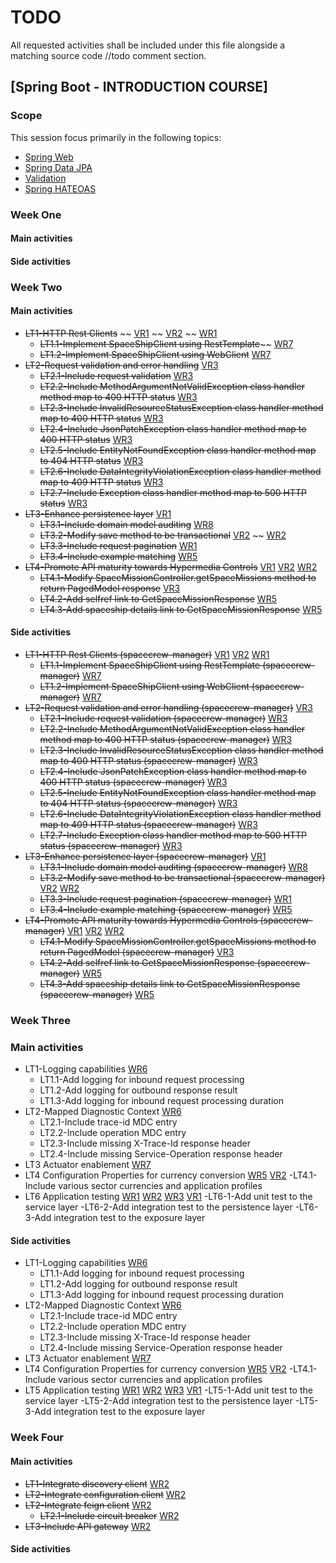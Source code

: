 # TODO

All requested activities shall be included under this file alongside a matching source code //todo comment section.

## [Spring Boot - INTRODUCTION COURSE]

### Scope

This session focus primarily in the following topics:

* [Spring Web](https://docs.spring.io/spring-boot/docs/2.4.5/reference/htmlsingle/#boot-features-developing-web-applications)
* [Spring Data JPA](https://docs.spring.io/spring-boot/docs/2.4.5/reference/htmlsingle/#boot-features-jpa-and-spring-data)
* [Validation](https://docs.spring.io/spring-boot/docs/2.4.5/reference/htmlsingle/#boot-features-validation)
* [Spring HATEOAS](https://docs.spring.io/spring-boot/docs/2.4.5/reference/htmlsingle/#boot-features-spring-hateoas)

### Week One

#### Main activities
#### Side activities

### Week Two

#### Main activities

- ~~LT1-HTTP Rest Clients~~
  ~~  [VR1](https://app.pluralsight.com/library/courses/spring-big-picture/table-of-contents)
  ~~  [VR2](https://app.pluralsight.com/library/courses/spring-boot-fundamentals/table-of-contents)
  ~~  [WR1](https://www.baeldung.com/spring-boot-start#web-and-the-controller)
   - ~~LT1.1-Implement SpaceShipClient using RestTemplate~~~~  [WR7](https://www.baeldung.com/spring-webclient-resttemplate)
   - ~~LT1.2-Implement SpaceShipClient using WebClient~~  [WR7](https://www.baeldung.com/spring-webclient-resttemplate)
- ~~LT2-Request validation and error handling~~  [VR3](https://app.pluralsight.com/player?course=spring-rest&author=peter-vanrijn&name=f22098f6-6f8a-4d98-a7f4-be46cdb4ecb0&clip=0&mode=live)
   - ~~LT2.1-Include request validation~~  [WR3](https://www.baeldung.com/exception-handling-for-rest-with-spring)
   - ~~LT2.2-Include MethodArgumentNotValidException class handler method map to 400 HTTP status~~  [WR3](https://www.baeldung.com/exception-handling-for-rest-with-spring)
   - ~~LT2.3-Include InvalidResourceStatusException class handler method map to 400 HTTP status~~  [WR3](https://www.baeldung.com/exception-handling-for-rest-with-spring)
   - ~~LT2.4-Include JsonPatchException class handler method map to 400 HTTP status~~  [WR3](https://www.baeldung.com/exception-handling-for-rest-with-spring)
   - ~~LT2.5-Include EntityNotFoundException class handler method map to 404 HTTP status~~  [WR3](https://www.baeldung.com/exception-handling-for-rest-with-spring)
   - ~~LT2.6-Include DataIntegrityViolationException class handler method map to 409 HTTP status~~  [WR3](https://www.baeldung.com/exception-handling-for-rest-with-spring)
   - ~~LT2.7-Include Exception class handler method map to 500 HTTP status~~  [WR3](https://www.baeldung.com/exception-handling-for-rest-with-spring)
- ~~LT3-Enhance persistence layer~~  [VR1](https://app.pluralsight.com/library/courses/spring-data-jpa-getting-started/table-of-contents)
   - ~~LT3.1-Include domain model auditing~~  [WR8](https://www.baeldung.com/database-auditing-jpa#spring)
   - ~~LT3.2-Modify save method to be transactional~~  [VR2](https://app.pluralsight.com/library/courses/data-transactions-spring/table-of-contents)
     ~~  [WR2](https://www.baeldung.com/transaction-configuration-with-jpa-and-spring)
   - ~~LT3.3-Include request pagination~~  [WR1](https://www.baeldung.com/spring-data-jpa-pagination-sorting)
   - ~~LT3.4-Include example matching~~  [WR5](https://www.baeldung.com/spring-data-query-by-example)
- ~~LT4-Promote API maturity towards Hypermedia Controls~~
  [VR1](https://app.pluralsight.com/library/courses/spring-big-picture/table-of-contents)
  [VR2](https://app.pluralsight.com/library/courses/spring-boot-fundamentals/table-of-contents)
  [WR2](https://spring.io/guides/gs/rest-service/)
   - ~~LT4.1-Modify SpaceMissionController.getSpaceMissions method to return PagedModel response~~  [VR3](https://app.pluralsight.com/player?course=spring-rest&author=peter-vanrijn&name=6fbffaa5-c1eb-4961-81b8-f34ef28cf5f6&clip=0&mode=live)
   - ~~LT4.2-Add selfref link to GetSpaceMissionResponse~~  [WR5](https://www.baeldung.com/spring-hateoas-tutorial)
   - ~~LT4.3-Add spaceship details link to GetSpaceMissionResponse~~  [WR5](https://www.baeldung.com/spring-hateoas-tutorial)

#### Side activities

- ~~LT1-HTTP Rest Clients (spacecrew-manager)~~
  [VR1](https://app.pluralsight.com/library/courses/spring-big-picture/table-of-contents)
  [VR2](https://app.pluralsight.com/library/courses/spring-boot-fundamentals/table-of-contents)
  [WR1](https://www.baeldung.com/spring-boot-start#web-and-the-controller)
  - ~~LT1.1-Implement SpaceShipClient using RestTemplate (spacecrew-manager)~~  [WR7](https://www.baeldung.com/spring-webclient-resttemplate)
  - ~~LT1.2-Implement SpaceShipClient using WebClient (spacecrew-manager)~~  [WR7](https://www.baeldung.com/spring-webclient-resttemplate)
- ~~LT2-Request validation and error handling (spacecrew-manager)~~  [VR3](https://app.pluralsight.com/player?course=spring-rest&author=peter-vanrijn&name=f22098f6-6f8a-4d98-a7f4-be46cdb4ecb0&clip=0&mode=live)
  - ~~LT2.1-Include request validation (spacecrew-manager)~~  [WR3](https://www.baeldung.com/exception-handling-for-rest-with-spring)
  - ~~LT2.2-Include MethodArgumentNotValidException class handler method map to 400 HTTP status (spacecrew-manager)~~  [WR3](https://www.baeldung.com/exception-handling-for-rest-with-spring)
  - ~~LT2.3-Include InvalidResourceStatusException class handler method map to 400 HTTP status (spacecrew-manager)~~  [WR3](https://www.baeldung.com/exception-handling-for-rest-with-spring)
  - ~~LT2.4-Include JsonPatchException class handler method map to 400 HTTP status (spacecrew-manager)~~  [WR3](https://www.baeldung.com/exception-handling-for-rest-with-spring)
  - ~~LT2.5-Include EntityNotFoundException class handler method map to 404 HTTP status (spacecrew-manager)~~  [WR3](https://www.baeldung.com/exception-handling-for-rest-with-spring)
  - ~~LT2.6-Include DataIntegrityViolationException class handler method map to 409 HTTP status (spacecrew-manager)~~  [WR3](https://www.baeldung.com/exception-handling-for-rest-with-spring)
  - ~~LT2.7-Include Exception class handler method map to 500 HTTP status (spacecrew-manager)~~  [WR3](https://www.baeldung.com/exception-handling-for-rest-with-spring)
- ~~LT3-Enhance persistence layer (spacecrew-manager)~~  [VR1](https://app.pluralsight.com/library/courses/spring-data-jpa-getting-started/table-of-contents)
  - ~~LT3.1-Include domain model auditing (spacecrew-manager)~~  [WR8](https://www.baeldung.com/database-auditing-jpa#spring)
  - ~~LT3.2-Modify save method to be transactional (spacecrew-manager)~~  [VR2](https://app.pluralsight.com/library/courses/data-transactions-spring/table-of-contents)
    [WR2](https://www.baeldung.com/transaction-configuration-with-jpa-and-spring)
  - ~~LT3.3-Include request pagination (spacecrew-manager)~~  [WR1](https://www.baeldung.com/spring-data-jpa-pagination-sorting)
  - ~~LT3.4-Include example matching (spacecrew-manager)~~  [WR5](https://www.baeldung.com/spring-data-query-by-example)
- ~~LT4-Promote API maturity towards Hypermedia Controls (spacecrew-manager)~~ [VR1](https://app.pluralsight.com/library/courses/spring-big-picture/table-of-contents)
  [VR2](https://app.pluralsight.com/library/courses/spring-boot-fundamentals/table-of-contents)
  [WR2](https://spring.io/guides/gs/rest-service/)
  - ~~LT4.1-Modify SpaceMissionController.getSpaceMissions method to return PagedModel<GetSpaceMissionResponse> (spacecrew-manager)~~  [VR3](https://app.pluralsight.com/player?course=spring-rest&author=peter-vanrijn&name=6fbffaa5-c1eb-4961-81b8-f34ef28cf5f6&clip=0&mode=live)
  - ~~LT4.2-Add selfref link to GetSpaceMissionResponse (spacecrew-manager)~~  [WR5](https://www.baeldung.com/spring-hateoas-tutorial)
  - ~~LT4.3-Add spaceship details link to GetSpaceMissionResponse (spacecrew-manager)~~  [WR5](https://www.baeldung.com/spring-hateoas-tutorial)

### Week Three

### Main activities

- LT1-Logging capabilities [WR6](https://www.baeldung.com/mdc-in-log4j-2-logback#mdc-in-slf4jlogback)
   - LT1.1-Add logging for inbound request processing
   - LT1.2-Add logging for outbound response result
   - LT1.3-Add logging for inbound request processing duration
- LT2-Mapped Diagnostic Context [WR6](https://www.baeldung.com/mdc-in-log4j-2-logback#mdc-in-slf4jlogback)
   - LT2.1-Include trace-id MDC entry
   - LT2.2-Include operation MDC entry
   - LT2.3-Include missing X-Trace-Id response header
   - LT2.4-Include missing Service-Operation response header
- LT3 Actuator enablement [WR7](https://www.baeldung.com/spring-boot-actuators)
- LT4 Configuration Properties for currency conversion [WR5](https://www.baeldung.com/configuration-properties-in-spring-boot) [VR2](https://app.pluralsight.com/player?course=spring-boot-efficient-development-configuration-deployment&author=dustin-schultz&name=spring-boot-efficient-development-configuration-deployment-m3&clip=0&mode=live)
  -LT4.1-Include various sector currencies and application profiles
- LT6 Application testing [WR1](https://www.baeldung.com/spring-boot-testing) [WR2](https://docs.spring.io/spring-boot/docs/current/reference/html/boot-features-testing.html) [WR3](https://www.tutorialspoint.com/spring_boot/spring_boot_unit_test_cases.htm) [VR1](https://app.pluralsight.com/player?course=tdd-spring-junit5&author=steven-haines&name=d8650a91-07c1-4b80-acbb-ee6c5cdf066d&clip=0&mode=live)
  -LT6-1-Add unit test to the service layer
  -LT6-2-Add integration test to the persistence layer
  -LT6-3-Add integration test to the exposure layer

#### Side activities

- LT1-Logging capabilities [WR6](https://www.baeldung.com/mdc-in-log4j-2-logback#mdc-in-slf4jlogback)
   - LT1.1-Add logging for inbound request processing
   - LT1.2-Add logging for outbound response result
   - LT1.3-Add logging for inbound request processing duration
- LT2-Mapped Diagnostic Context [WR6](https://www.baeldung.com/mdc-in-log4j-2-logback#mdc-in-slf4jlogback)
   - LT2.1-Include trace-id MDC entry
   - LT2.2-Include operation MDC entry
   - LT2.3-Include missing X-Trace-Id response header
   - LT2.4-Include missing Service-Operation response header
- LT3 Actuator enablement [WR7](https://www.baeldung.com/spring-boot-actuators)
- LT4 Configuration Properties for currency conversion [WR5](https://www.baeldung.com/configuration-properties-in-spring-boot) [VR2](https://app.pluralsight.com/player?course=spring-boot-efficient-development-configuration-deployment&author=dustin-schultz&name=spring-boot-efficient-development-configuration-deployment-m3&clip=0&mode=live)
  -LT4.1-Include various sector currencies and application profiles
- LT5 Application testing [WR1](https://www.baeldung.com/spring-boot-testing) [WR2](https://docs.spring.io/spring-boot/docs/current/reference/html/boot-features-testing.html) [WR3](https://www.tutorialspoint.com/spring_boot/spring_boot_unit_test_cases.htm) [VR1](https://app.pluralsight.com/player?course=tdd-spring-junit5&author=steven-haines&name=d8650a91-07c1-4b80-acbb-ee6c5cdf066d&clip=0&mode=live)
  -LT5-1-Add unit test to the service layer
  -LT5-2-Add integration test to the persistence layer
  -LT5-3-Add integration test to the exposure layer

### Week Four

#### Main activities
- ~~LT1-Integrate discovery client~~
  [WR2](https://spring.io/guides/gs/rest-service/)
- ~~LT2-Integrate configuration client~~
  [WR2](https://spring.io/guides/gs/rest-service/)
- ~~LT2-Integrate feign client~~
  [WR2](https://spring.io/guides/gs/rest-service/)
  - ~~LT2.1-Include circuit breaker~~
  [WR2](https://spring.io/guides/gs/rest-service/)
- ~~LT3-Include API gateway~~
    [WR2](https://spring.io/guides/gs/rest-service/)    
#### Side activities